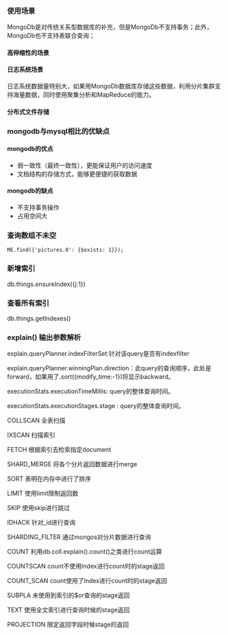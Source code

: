 ### 使用场景
MongoDb是对传统关系型数据库的补充，但是MongoDb不支持事务；此外，MongoDb也不支持表联合查询；
#### 高伸缩性的场景
#### 日志系统场景
日志系统数据量特别大，如果用MongoDb数据库存储这些数据，利用分片集群支持海量数据，同时使用聚集分析和MapReduce的能力。
#### 分布式文件存储
### mongodb与mysql相比的优缺点
#### mongodb的优点
- 弱一致性（最终一致性），更能保证用户的访问速度
- 文档结构的存储方式，能够更便捷的获取数据
#### mongodb的缺点
- 不支持事务操作
- 占用空间大
### 查询数组不未空
```
ME.find({'pictures.0': {$exists: 1}});
```
### 新增索引
db.things.ensureIndex({j:1})
### 查看所有索引
db.things.getIndexes()
### explain() 输出参数解析
explain.queryPlanner.indexFilterSet:针对该query是否有indexfilter

explain.queryPlanner.winningPlan.direction：此query的查询顺序，此处是forward，如果用了.sort({modify_time:-1})将显示backward。

executionStats.executionTimeMillis: query的整体查询时间。

executionStats.executionStages.stage : query的整体查询时间。

COLLSCAN	全表扫描

IXSCAN	扫描索引

FETCH	根据索引去检索指定document

SHARD_MERGE	将各个分片返回数据进行merge

SORT	表明在内存中进行了排序

LIMIT	使用limit限制返回数

SKIP	使用skip进行跳过

IDHACK	针对_id进行查询

SHARDING_FILTER	通过mongos对分片数据进行查询

COUNT	利用db.coll.explain().count()之类进行count运算

COUNTSCAN	count不使用Index进行count时的stage返回

COUNT_SCAN	count使用了Index进行count时的stage返回

SUBPLA	未使用到索引的$or查询的stage返回

TEXT	使用全文索引进行查询时候的stage返回

PROJECTION	限定返回字段时候stage的返回